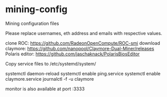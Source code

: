 # mining-config
Mining configuration files

Please replace usernames, eth address and emails with respective values.

clone ROC: https://github.com/RadeonOpenCompute/ROC-smi
download claymore: https://github.com/nanopool/Claymore-Dual-Miner/releases
Polaris editor: https://github.com/jaschaknack/PolarisBiosEditor

Copy service files to /etc/systemd/system/

systemctl daemon-reload
systemctl enable ping.service
systemctl enable claymore.service
journalctl -f -u claymore

monitor is also available at port :3333
